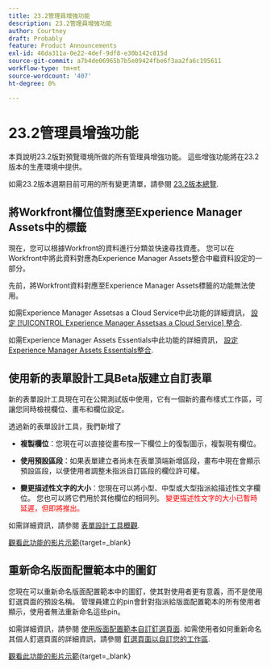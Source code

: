 ```yaml
---
title: 23.2管理員增強功能
description: 23.2管理員增強功能
author: Courtney
draft: Probably
feature: Product Announcements
exl-id: 46da311a-0e22-4def-9df8-e30b142c815d
source-git-commit: a7b4de06965b7b5e09424fbe6f3aa2fa6c195611
workflow-type: tm+mt
source-wordcount: '407'
ht-degree: 0%

---
```


# 23.2管理員增強功能

本頁說明23.2版對預覽環境所做的所有管理員增強功能。 這些增強功能將在23.2版本的生產環境中提供。

如需23.2版本週期目前可用的所有變更清單，請參閱 [23.2版本總覽](/help/quicksilver/product-announcements/product-releases/23.2-release-activity/23-2-release-overview.md).

## 將Workfront欄位值對應至Experience Manager Assets中的標籤

現在，您可以根據Workfront的資料進行分類並快速尋找資產。  您可以在Workfront中將此資料對應為Experience Manager Assets整合中繼資料設定的一部分。

先前，將Workfront資料對應至Experience Manager Assets標籤的功能無法使用。

如需Experience Manager Assetsas a Cloud Service中此功能的詳細資訊， [設定 [!UICONTROL Experience Manager Assetsas a Cloud Service] 整合](/help/quicksilver/administration-and-setup/configure-integrations/configure-aacs-integration.md).

如需Experience Manager Assets Essentials中此功能的詳細資訊， [設定Experience Manager Assets Essentials整合](/help/quicksilver/documents/adobe-workfront-for-experience-manager-assets-essentials/setup-asset-essentials.md).

## 使用新的表單設計工具Beta版建立自訂表單

新的表單設計工具現在可在公開測試版中使用，它有一個新的畫布樣式工作區，可讓您同時檢視欄位、畫布和欄位設定。

透過新的表單設計工具，我們新增了

* **複製欄位**：您現在可以直接從畫布按一下欄位上的復製圖示，複製現有欄位。

* **使用預設區段**：如果表單建立者尚未在表單頂端新增區段，畫布中現在會顯示預設區段，以便使用者調整未指派自訂區段的欄位許可權。

* **變更描述性文字的大小**：您現在可以將小型、中型或大型指派給描述性文字欄位。 您也可以將它們用於其他欄位的相同列。 <span style="color: #ff0000;"> 變更描述性文字的大小已暫時延遲，但即將推出。</span></li>

如需詳細資訊，請參閱 [表單設計工具概觀](/help/quicksilver/administration-and-setup/customize-workfront/create-manage-custom-forms/form-designer/form-designer-overview.md).

[觀看此功能的影片示範](https://video.tv.adobe.com/v/3416586/){target=_blank}

## 重新命名版面配置範本中的圖釘

您現在可以重新命名版面配置範本中的圖釘，使其對使用者更有意義，而不是使用釘選頁面的預設名稱。 管理員建立的pin會針對指派給版面配置範本的所有使用者顯示，使用者無法重新命名這些pin。

如需詳細資訊，請參閱 [使用版面配置範本自訂釘選頁面](/help/quicksilver/administration-and-setup/customize-workfront/use-layout-templates/customize-pinned-pages.md). 如需使用者如何重新命名其個人釘選頁面的詳細資訊，請參閱 [釘選頁面以自訂您的工作區](/help/quicksilver/workfront-basics/the-new-workfront-experience/pin-pages.md).

[觀看此功能的影片示範](https://video.tv.adobe.com/v/3414364/){target=_blank}
